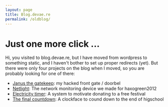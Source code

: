 ```yaml
---
layout: page
title: Blog.devae.re
permalink: /oldblog/
---
```


# Just one more click ...

Hi, you visited to blog.devae.re, but I have moved from wordpress to something static, and I haven't bother to set up proper redirects (yet).
But there were only four projects on the blog when I moved, so you are probably looking for one of there:

* [Janus the gatekeep]\: my hacked front gate / doorbel
* [Netlight]\: The network monitoring device we made for haxogreen2012
* [Electricity timer]\: A system to motivate donating to a free festival
* [The final countdown]\: A clockface to cound down to the end of higschool

[Janus the gatekeep]: http://devae.re/projects/janus
[Netlight]: http://devae.re/projects/netlight
[Electricity timer]: http://devae.re/projects/electricitytimer
[The final countdown]: http://devae.re/projects/countdown

